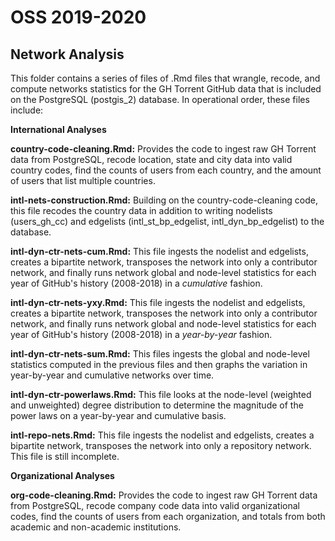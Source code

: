 # OSS 2019-2020 

## Network Analysis 

This folder contains a series of files of .Rmd files that wrangle, recode, and compute networks statistics for the GH Torrent GitHub data that is included on the PostgreSQL (postgis_2) database. In operational order, these files include:

**International Analyses**

**country-code-cleaning.Rmd:** Provides the code to ingest raw GH Torrent data from PostgreSQL, recode location, state and city data into valid country codes, find the counts of users from each country, and the amount of users that list multiple countries. 

**intl-nets-construction.Rmd:** Building on the country-code-cleaning code, this file recodes the country data in addition to writing nodelists (users_gh_cc) and edgelists (intl_st_bp_edgelist, intl_dyn_bp_edgelist) to the database.

**intl-dyn-ctr-nets-cum.Rmd:** This file ingests the nodelist and edgelists, creates a bipartite network, transposes the network into only a contributor network, and finally runs network global and node-level statistics for each year of GitHub's history (2008-2018) in a *cumulative* fashion.

**intl-dyn-ctr-nets-yxy.Rmd:** This file ingests the nodelist and edgelists, creates a bipartite network, transposes the network into only a contributor network, and finally runs network global and node-level statistics for each year of GitHub's history (2008-2018) in a *year-by-year* fashion.

**intl-dyn-ctr-nets-sum.Rmd:** This files ingests the global and node-level statistics computed in the previous files and then graphs the variation in year-by-year and cumulative networks over time.  

**intl-dyn-ctr-powerlaws.Rmd:** This file looks at the node-level (weighted and unweighted) degree distribution to determine the magnitude of the power laws on a year-by-year and cumulative basis.

**intl-repo-nets.Rmd:** This file ingests the nodelist and edgelists, creates a bipartite network, transposes the network into only a repository network. This file is still incomplete.

**Organizational Analyses**

**org-code-cleaning.Rmd:** Provides the code to ingest raw GH Torrent data from PostgreSQL, recode company code data into valid organizational codes, find the counts of users from each organization, and totals from both academic and non-academic institutions. 




